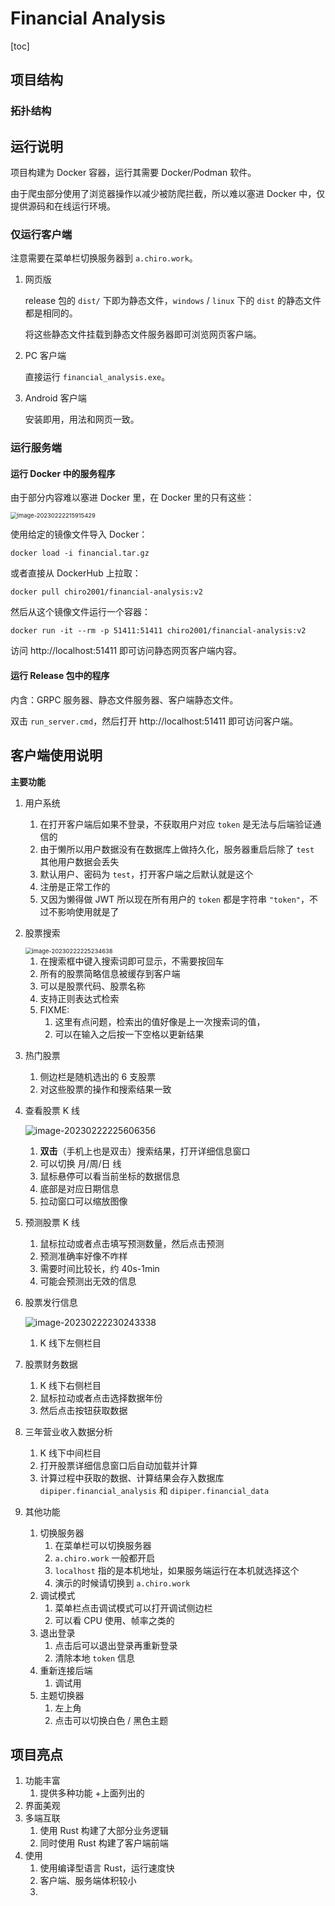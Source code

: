 # Financial Analysis

[toc]

## 项目结构

### 拓扑结构



## 运行说明

项目构建为 Docker 容器，运行其需要 Docker/Podman 软件。

由于爬虫部分使用了浏览器操作以减少被防爬拦截，所以难以塞进 Docker 中，仅提供源码和在线运行环境。

###  仅运行客户端

注意需要在菜单栏切换服务器到 `a.chiro.work`。

1. 网页版

   release 包的 `dist/` 下即为静态文件，`windows` / `linux` 下的 `dist` 的静态文件都是相同的。

   将这些静态文件挂载到静态文件服务器即可浏览网页客户端。

2. PC 客户端

   直接运行 `financial_analysis.exe`。

3. Android 客户端

   安装即用，用法和网页一致。

### 运行服务端

#### 运行 Docker 中的服务程序

由于部分内容难以塞进 Docker 里，在 Docker 里的只有这些：

<img src="README.assets/image-20230222215915429.png" alt="image-20230222215915429" style="zoom: 67%;" />



使用给定的镜像文件导入 Docker：

```shell
docker load -i financial.tar.gz
```

或者直接从 DockerHub 上拉取：

```shell
docker pull chiro2001/financial-analysis:v2
```

然后从这个镜像文件运行一个容器：

```shell
docker run -it --rm -p 51411:51411 chiro2001/financial-analysis:v2
```

访问 http://localhost:51411 即可访问静态网页客户端内容。

#### 运行 Release 包中的程序

内含：GRPC 服务器、静态文件服务器、客户端静态文件。

双击 `run_server.cmd`，然后打开 http://localhost:51411 即可访问客户端。

## 客户端使用说明

**主要功能**

1. 用户系统

   1. 在打开客户端后如果不登录，不获取用户对应 `token` 是无法与后端验证通信的
   2. 由于懒所以用户数据没有在数据库上做持久化，服务器重启后除了 `test` 其他用户数据会丢失
   3. 默认用户、密码为 `test`，打开客户端之后默认就是这个
   4. 注册是正常工作的
   5. 又因为懒得做 JWT 所以现在所有用户的 `token` 都是字符串 `"token"`，不过不影响使用就是了

2. 股票搜索

   <img src="README.assets/image-20230222225234638.png" alt="image-20230222225234638" style="zoom: 67%;" />

   1. 在搜索框中键入搜索词即可显示，不需要按回车
   2. 所有的股票简略信息被缓存到客户端
   3. 可以是股票代码、股票名称
   4. 支持正则表达式检索
   5. FIXME: 
      1. 这里有点问题，检索出的值好像是上一次搜索词的值，
      2. 可以在输入之后按一下空格以更新结果

3. 热门股票

   1. 侧边栏是随机选出的 6 支股票
   2. 对这些股票的操作和搜索结果一致

4. 查看股票 K 线

   ![image-20230222225606356](README.assets/image-20230222225606356.png)

   1. **双击**（手机上也是双击）搜索结果，打开详细信息窗口
   2. 可以切换 月/周/日 线
   3. 鼠标悬停可以看当前坐标的数据信息
   4. 底部是对应日期信息
   5. 拉动窗口可以缩放图像

5. 预测股票 K 线

   1. 鼠标拉动或者点击填写预测数量，然后点击预测
   2. 预测准确率好像不咋样
   3. 需要时间比较长，约 40s-1min
   4. 可能会预测出无效的信息

6. 股票发行信息

   ![image-20230222230243338](README.assets/image-20230222230243338.png)

   1. K 线下左侧栏目

7. 股票财务数据

   1. K 线下右侧栏目
   2. 鼠标拉动或者点击选择数据年份
   3. 然后点击按钮获取数据

8. 三年营业收入数据分析

   1. K 线下中间栏目
   2. 打开股票详细信息窗口后自动加载并计算
   3. 计算过程中获取的数据、计算结果会存入数据库 `dipiper.financial_analysis` 和 `dipiper.financial_data`

9. 其他功能

   1. 切换服务器
      1. 在菜单栏可以切换服务器
      2. `a.chiro.work` 一般都开启
      3. `localhost` 指的是本机地址，如果服务端运行在本机就选择这个
      4. 演示的时候请切换到 `a.chiro.work`
   2. 调试模式
      1. 菜单栏点击调试模式可以打开调试侧边栏
      2. 可以看 CPU 使用、帧率之类的
   3. 退出登录
      1. 点击后可以退出登录再重新登录
      2. 清除本地 `token` 信息
   4. 重新连接后端
      1. 调试用
   5. 主题切换器
      1. 左上角
      2. 点击可以切换白色 / 黑色主题

## 项目亮点

1. 功能丰富
   1. 提供多种功能 +上面列出的
2. 界面美观
3. 多端互联
   1. 使用 Rust 构建了大部分业务逻辑
   2. 同时使用 Rust 构建了客户端前端
4. 使用
   1. 使用编译型语言 Rust，运行速度快
   2. 客户端、服务端体积较小
   3. 

